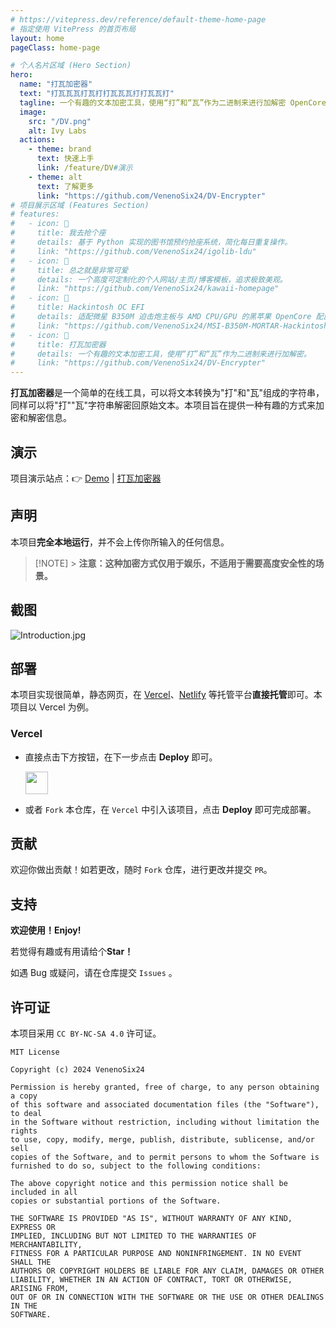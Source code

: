 ```yaml
---
# https://vitepress.dev/reference/default-theme-home-page
# 指定使用 VitePress 的首页布局
layout: home
pageClass: home-page

# 个人名片区域 (Hero Section)
hero:
  name: "打瓦加密器"
  text: "打瓦瓦瓦打瓦打打瓦瓦瓦打打瓦瓦打"
  tagline: 一个有趣的文本加密工具，使用“打”和“瓦”作为二进制来进行加解密 OpenCore 配置
  image:
    src: "/DV.png"
    alt: Ivy Labs
  actions:
    - theme: brand
      text: 快速上手
      link: /feature/DV#演示
    - theme: alt
      text: 了解更多
      link: "https://github.com/VenenoSix24/DV-Encrypter"
# 项目展示区域 (Features Section)
# features:
#   - icon: 🤖
#     title: 我去抢个座
#     details: 基于 Python 实现的图书馆预约抢座系统，简化每日重复操作。
#     link: "https://github.com/VenenoSix24/igolib-ldu"
#   - icon: 🌸
#     title: 总之就是非常可爱
#     details: 一个高度可定制化的个人网站/主页/博客模板，追求极致美观。
#     link: "https://github.com/VenenoSix24/kawaii-homepage"
#   - icon: 🍎
#     title: Hackintosh OC EFI
#     details: 适配微星 B350M 迫击炮主板与 AMD CPU/GPU 的黑苹果 OpenCore 配置。
#     link: "https://github.com/VenenoSix24/MSI-B350M-MORTAR-Hackintosh-OpenCore-EFI"
#   - icon: 🎲
#     title: 打瓦加密器
#     details: 一个有趣的文本加密工具，使用“打”和“瓦”作为二进制来进行加解密。
#     link: "https://github.com/VenenoSix24/DV-Encrypter"
---
```


**打瓦加密器**是一个简单的在线工具，可以将文本转换为"打"和"瓦"组成的字符串，同样可以将"打""瓦"字符串解密回原始文本。本项目旨在提供一种有趣的方式来加密和解密信息。

## 演示

项目演示站点：👉 [Demo](https://dava.776624.xyz/) | [打瓦加密器](https://dava.776624.xyz/)

## 声明

本项目**完全本地运行**，并不会上传你所输入的任何信息。

> [!NOTE] > **注意：这种加密方式仅用于娱乐，不适用于需要高度安全性的场景。**

## 截图

![Introduction.jpg](https://s2.loli.net/2024/10/06/ZK3M7tEpJu1PIQd.jpg)

## 部署

本项目实现很简单，静态网页，在 [Vercel](https://vercel.com/)、[Netlify](https://app.netlify.com/) 等托管平台**直接托管**即可。本项目以 Vercel 为例。

### Vercel

- 直接点击下方按钮，在下一步点击 **Deploy** 即可。

  <a href="https://vercel.com/import/project?template=https://github.com/VenenoSix24/DV-Encrypter"><img src="https://vercel.com/button" height="36"  ></a>

- 或者 `Fork` 本仓库，在 `Vercel` 中引入该项目，点击 **Deploy** 即可完成部署。

## 贡献

欢迎你做出贡献！如若更改，随时 `Fork` 仓库，进行更改并提交 `PR`。

## 支持

**欢迎使用！Enjoy!**

若觉得有趣或有用请给个**Star！**

如遇 Bug 或疑问，请在仓库提交 `Issues` 。

## 许可证

本项目采用 `CC BY-NC-SA 4.0` 许可证。

```
MIT License

Copyright (c) 2024 VenenoSix24

Permission is hereby granted, free of charge, to any person obtaining a copy
of this software and associated documentation files (the "Software"), to deal
in the Software without restriction, including without limitation the rights
to use, copy, modify, merge, publish, distribute, sublicense, and/or sell
copies of the Software, and to permit persons to whom the Software is
furnished to do so, subject to the following conditions:

The above copyright notice and this permission notice shall be included in all
copies or substantial portions of the Software.

THE SOFTWARE IS PROVIDED "AS IS", WITHOUT WARRANTY OF ANY KIND, EXPRESS OR
IMPLIED, INCLUDING BUT NOT LIMITED TO THE WARRANTIES OF MERCHANTABILITY,
FITNESS FOR A PARTICULAR PURPOSE AND NONINFRINGEMENT. IN NO EVENT SHALL THE
AUTHORS OR COPYRIGHT HOLDERS BE LIABLE FOR ANY CLAIM, DAMAGES OR OTHER
LIABILITY, WHETHER IN AN ACTION OF CONTRACT, TORT OR OTHERWISE, ARISING FROM,
OUT OF OR IN CONNECTION WITH THE SOFTWARE OR THE USE OR OTHER DEALINGS IN THE
SOFTWARE.
```
